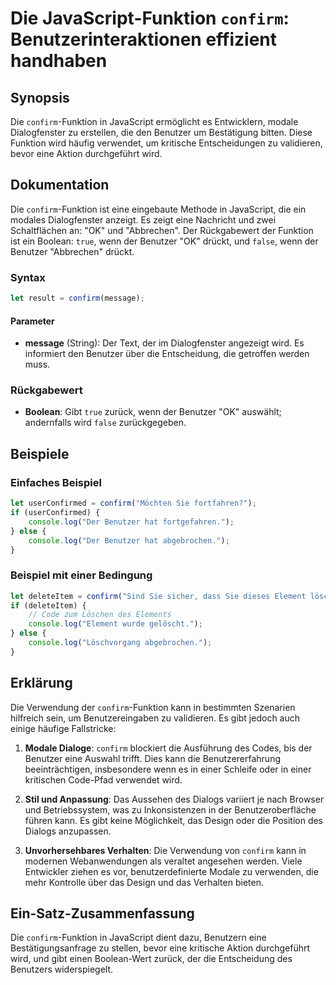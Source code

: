 <!--
Meta Description: # Die JavaScript-Funktion `confirm`: Benutzerinteraktionen effizient handhaben ## Synopsis Die `confirm`-Funktion in JavaScript ermöglicht es Entwickl...
Meta Keywords: die, der, confirm, benutzer, javascript
-->

# Die JavaScript-Funktion `confirm`: Benutzerinteraktionen effizient handhaben

## Synopsis
Die `confirm`-Funktion in JavaScript ermöglicht es Entwicklern, modale Dialogfenster zu erstellen, die den Benutzer um Bestätigung bitten. Diese Funktion wird häufig verwendet, um kritische Entscheidungen zu validieren, bevor eine Aktion durchgeführt wird.

## Dokumentation
Die `confirm`-Funktion ist eine eingebaute Methode in JavaScript, die ein modales Dialogfenster anzeigt. Es zeigt eine Nachricht und zwei Schaltflächen an: "OK" und "Abbrechen". Der Rückgabewert der Funktion ist ein Boolean: `true`, wenn der Benutzer "OK" drückt, und `false`, wenn der Benutzer "Abbrechen" drückt.

### Syntax
```javascript
let result = confirm(message);
```

#### Parameter
- **message** (String): Der Text, der im Dialogfenster angezeigt wird. Es informiert den Benutzer über die Entscheidung, die getroffen werden muss.

### Rückgabewert
- **Boolean**: Gibt `true` zurück, wenn der Benutzer "OK" auswählt; andernfalls wird `false` zurückgegeben.

## Beispiele
### Einfaches Beispiel
```javascript
let userConfirmed = confirm("Möchten Sie fortfahren?");
if (userConfirmed) {
    console.log("Der Benutzer hat fortgefahren.");
} else {
    console.log("Der Benutzer hat abgebrochen.");
}
```

### Beispiel mit einer Bedingung
```javascript
let deleteItem = confirm("Sind Sie sicher, dass Sie dieses Element löschen möchten?");
if (deleteItem) {
    // Code zum Löschen des Elements
    console.log("Element wurde gelöscht.");
} else {
    console.log("Löschvorgang abgebrochen.");
}
```

## Erklärung
Die Verwendung der `confirm`-Funktion kann in bestimmten Szenarien hilfreich sein, um Benutzereingaben zu validieren. Es gibt jedoch auch einige häufige Fallstricke:

1. **Modale Dialoge**: `confirm` blockiert die Ausführung des Codes, bis der Benutzer eine Auswahl trifft. Dies kann die Benutzererfahrung beeinträchtigen, insbesondere wenn es in einer Schleife oder in einer kritischen Code-Pfad verwendet wird.

2. **Stil und Anpassung**: Das Aussehen des Dialogs variiert je nach Browser und Betriebssystem, was zu Inkonsistenzen in der Benutzeroberfläche führen kann. Es gibt keine Möglichkeit, das Design oder die Position des Dialogs anzupassen.

3. **Unvorhersehbares Verhalten**: Die Verwendung von `confirm` kann in modernen Webanwendungen als veraltet angesehen werden. Viele Entwickler ziehen es vor, benutzerdefinierte Modale zu verwenden, die mehr Kontrolle über das Design und das Verhalten bieten.

## Ein-Satz-Zusammenfassung
Die `confirm`-Funktion in JavaScript dient dazu, Benutzern eine Bestätigungsanfrage zu stellen, bevor eine kritische Aktion durchgeführt wird, und gibt einen Boolean-Wert zurück, der die Entscheidung des Benutzers widerspiegelt.